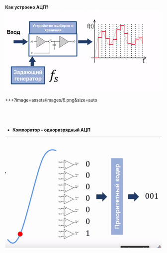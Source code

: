 **Как устроено АЦП?** 
![10](assets/images/5.png) 

+++?image=assets/images/6.png&size=auto  

<br><br><br>

- **Компоратор - одноразрядный АЦП**

---
![1111](assets/images/123.gif)
